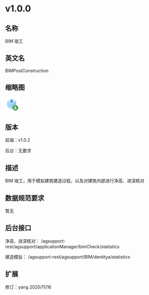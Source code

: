 # v1.0.0

## 名称
BIM 竣工

## 英文名
BIMPostConstruction

## 缩略图
![](./logo.png)

## 版本
前端：v1.0.2

后台：无要求

## 描述
BIM 竣工，用于模拟建筑建造过程，以及对建筑内部进行净高、进深核对

## 数据规范要求
暂无

## 后台接口
净高、进深核对：
/agsupport-rest/agsupport/applicationManager/bimCheck/statistics

建造模拟：
/agsupport-rest/agsupport/BIM/dentitya/statistics

## 扩展
修订：yang 2020/11/16
